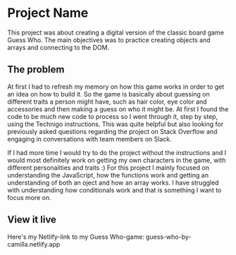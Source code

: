 # Project Name

This project was about creating a digital version of the classic board game Guess Who. The main objectives was to practice creating objects and arrays and connecting to the DOM. 

## The problem

At first I had to refresh my memory on how this game works in order to get an idea on how to build it. So the game is basically about guessing on different traits a person might have, such as hair color, eye color and accessories and then making a guess on who it might be. At first I found the code to be much new code to process so I went through it, step by step, using the Technigo instructions. This was quite helpful but also looking for previously asked questions regarding the project on Stack Overflow and engaging in conversations with team members on Slack. 

If I had more time I would try to do the project without the instructions and I would most definitely work on getting my own characters in the game, with different personalities and traits :) For this project I mainly focused on understanding the JavaScript, how the functions work and getting an understanding of both an oject and how an array works. I have struggled with understanding how conditionals work and that is something I want to focus more on. 

## View it live

Here's my Netlify-link to my Guess Who-game: guess-who-by-camilla.netlify.app
